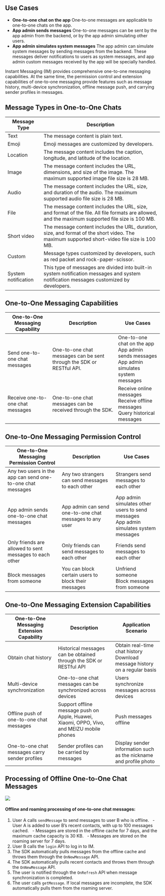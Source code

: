 ## Use Cases
- **One-to-one chat on the app**
One-to-one messages are applicable to one-to-one chats on the app.
- **App admin sends messages**
One-to-one messages can be sent by the app admin from the backend, or by the app admin simulating other users.
- **App admin simulates system messages**
The app admin can simulate system messages by sending messages from the backend. These messages deliver notifications to users as system messages, and app admin custom messages received by the app will be specially handled.

Instant Messaging (IM) provides comprehensive one-to-one messaging capabilities. At the same time, the permission control and extension capabilities of one-to-one messaging provide features such as message history, multi-device synchronization, offline message push, and carrying sender profiles in messages.


## Message Types in One-to-One Chats

| Message Type | Description |
| ------------ | ------------------------------------------------------------ |
| Text | The message content is plain text. |
| Emoji | Emoji messages are customized by developers. |
| Location | The message content includes the caption, longitude, and latitude of the location. |
| Image | The message content includes the URL, dimensions, and size of the image. The maximum supported image file size is 28 MB. |
| Audio | The message content includes the URL, size, and duration of the audio. The maximum supported audio file size is 28 MB. |
| File | The message content includes the URL, size, and format of the file. All file formats are allowed, and the maximum supported file size is 100 MB. |
| Short video | The message content includes the URL, duration, size, and format of the short video. The maximum supported short-video file size is 100 MB. |
| Custom | Message types customized by developers, such as red packet and rock-paper-scissor. |
| System notification | This type of messages are divided into built-in system notification messages and system notification messages customized by developers. |


## One-to-One Messaging Capabilities

| One-to-One Messaging Capability | Description | Use Cases |
| ------------ | ------------------------------- | ------------------------------------------------------------ |
| Send one-to-one chat messages | One-to-one chat messages can be sent through the SDK or RESTful API. | One-to-one chat on the app<br>App admin sends messages<br>App admin simulates system messages |
| Receive one-to-one chat messages | One-to-one chat messages can be received through the SDK. | Receive online messages<br>Receive offline messages<br>Query historical messages |


## One-to-One Messaging Permission Control

| One-to-One Messaging Permission Control | Description | Use Cases |
| ---------------------------------- |------------------------------------- | -------------------------------------------------------- |
| Any two users in the app can send one-to-one chat messages | Any two strangers can send messages to each other | Strangers send messages to each other |
| App admin sends one-to-one chat messages | App admin can send one-to-one chat messages to any user | App admin simulates other users to send messages<br>App admin simulates system messages |
| Only friends are allowed to sent messages to each other | Only friends can send messages to each other | Friends send messages to each other |
| Block messages from someone | You can block certain users to block their messages | Unfriend someone<br>Block messages from someone |


## One-to-One Messaging Extension Capabilities

| One-to-One Messaging Extension Capability | Description | Application Scenario |
| ------------------------ | ----------------------------------------------------------- | --------------------------------------- |
| Obtain chat history | Historical messages can be obtained through the SDK or RESTful API | Obtain real-time chat history<br>Download message history on a regular basis |
| Multi-device synchronization | One-to-one chat messages can be synchronized across devices | Users synchronize messages across devices |
| Offline push of one-to-one chat messages | Support offline message push on Apple, Huawei, Xiaomi, OPPO, Vivo, and MEIZU mobile phones | Push messages offline |
| One-to-one chat messages carry sender profiles | Sender profiles can be carried by messages | Display sender information such as the nickname and profile photo |

## Processing of Offline One-to-One Chat Messages
![](https://main.qcloudimg.com/raw/d28999fa32da4e5e6750f34117e116bb.png)

#### Offline and roaming processing of one-to-one chat messages:

1. User A calls `sendMessage` to send messages to user B who is offline.
  - User A is added to user B’s recent contacts, with up to 100 messages cached.
  - Messages are stored in the offline cache for 7 days, and the maximum cache capacity is 30 KB.
  - Messages are stored on the roaming server for 7 days.
2. User B calls the `login` API to log in to IM.
3. The SDK automatically pulls messages from the offline cache and throws them through the `OnNewMessage` API.
4. The SDK automatically pulls recent contacts and throws them through the `OnNewMessage` API.
5. The user is notified through the `OnRefresh` API when message synchronization is completed.
6. The user calls `getMessage`. If local messages are incomplete, the SDK automatically pulls them from the roaming server.
